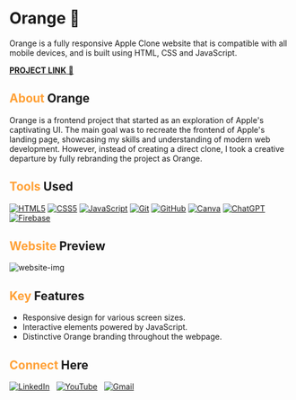 # Orange 🍊
Orange is a fully responsive Apple Clone website that is compatible with all mobile devices, and is built using HTML, CSS and JavaScript.

<a href="https://aorange.web.app/" target="_blank">**PROJECT LINK** 🚀</a>


## <span style="color:#FFA035">About</span> Orange
Orange is a frontend project that started as an exploration of Apple's captivating UI. The main goal was to recreate the frontend of Apple's landing page, showcasing my skills and understanding of modern web development. However, instead of creating a direct clone, I took a creative departure by fully rebranding the project as Orange.

## <span style="color:#FFA035">Tools</span> Used
[![HTML5](https://img.shields.io/badge/html5%20-%23E34F26.svg?&style=for-the-badge&logo=html5&logoColor=white)](/)
[![CSS5](https://img.shields.io/badge/css5%20-%231572B6.svg?&style=for-the-badge&logo=css3&logoColor=white)](/)
[![JavaScript](https://img.shields.io/badge/javascript%20-%23323330.svg?&style=for-the-badge&logo=javascript&logoColor=%23F7DF1E)](/)
[![Git](https://img.shields.io/badge/Git-5E5E5E?style=for-the-badge&logo=git&logoColor=F05032)](/)
[![GitHub](https://img.shields.io/badge/GitHub-5E5E5E?style=for-the-badge&logo=github&logoColor=181717)](/)
[![Canva](https://img.shields.io/badge/Canva-00C4CC?style=for-the-badge&logo=canva&logoColor=white)](/)
[![ChatGPT](https://img.shields.io/badge/ChatGPT-3D7BF7?style=for-the-badge&logo=openai&logoColor=white)](/)
[![Firebase](https://img.shields.io/badge/Firebase-FFCA28?style=for-the-badge&logo=firebase&logoColor=black)](/)

## <span style="color:#FFA035">Website</span> Preview
![website-img](https://github.com/codingstella/personal-blog-website/assets/113582974/a2600ea4-f7c1-4faa-93f1-26ab4259ada4)

## <span style="color:#FFA035">Key</span> Features
- Responsive design for various screen sizes.
- Interactive elements powered by JavaScript.
- Distinctive Orange branding throughout the webpage.

## <span style="color:#FFA035">Connect</span> Here
[![LinkedIn](https://img.shields.io/badge/linkedin%20-%230077B5.svg?style=for-the-badge&logo=linkedin&logoColor=white)](https://www.linkedin.com/in/Kishore-SR) &nbsp;
[![YouTube](https://img.shields.io/badge/Youtube-%23FF0000.svg?style=for-the-badge&logo=YouTube&logoColor=white)](https://www.youtube.com/@Kishore-SR) &nbsp;
[![Gmail](https://img.shields.io/badge/Gmail-D14836?style=for-the-badge&logo=gmail&logoColor=white&color=red)](mailto:kishoresr47@gmail.com)

